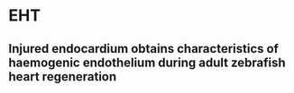 # EHT
## Injured endocardium obtains characteristics of haemogenic endothelium during adult zebrafish heart regeneration
